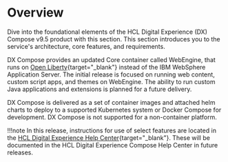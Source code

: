 # Overview

Dive into the foundational elements of the HCL Digital Experience (DX) Compose v9.5 product with this section. This section introduces you to the service's architecture, core features, and requirements.

DX Compose provides an updated Core container called WebEngine, that runs on [Open Liberty](https://openliberty.io/){target="_blank"} instead of the IBM WebSphere Application Server. The initial release is focused on running web content, custom script apps, and themes on WebEngine. The ability to run custom Java applications and extensions is planned for a future delivery.

DX Compose is delivered as a set of container images and attached helm charts to deploy to a supported Kubernetes system or Docker Compose for development. DX Compose is not supported for a non-container platform.

!!!note
    In this release, instructions for use of select features are located in the [HCL Digital Experience Help Center](https://opensource.hcltechsw.com/digital-experience/latest/){target="_blank"}. These will be documented in the HCL Digital Experience Compose Help Center in future releases.
